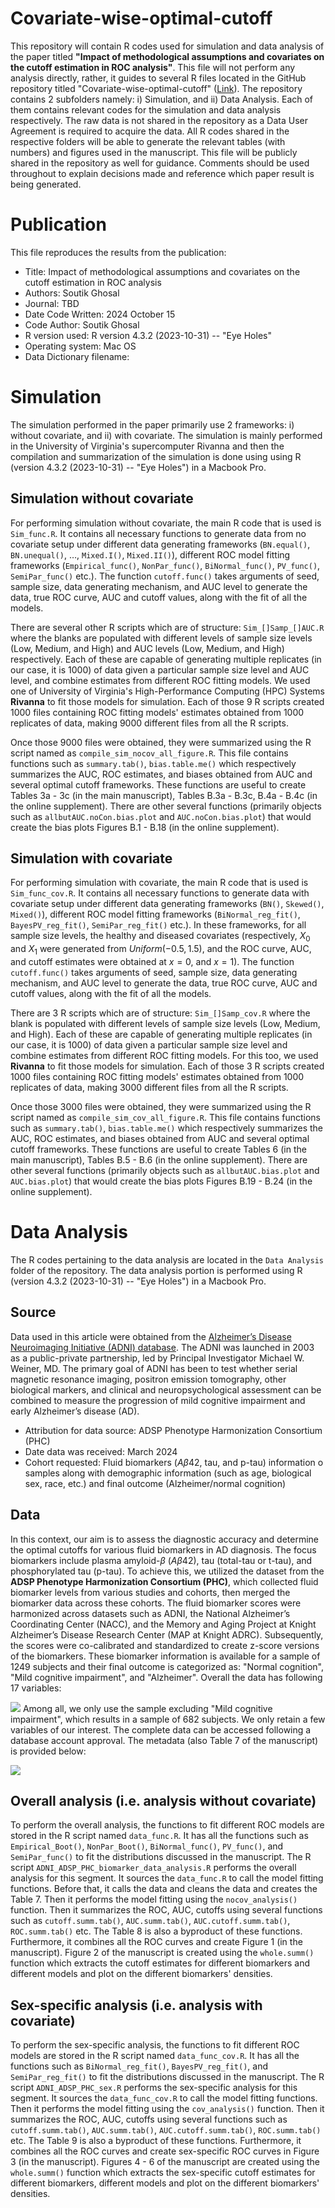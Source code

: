 # Covariate-wise-optimal-cutoff
This repository will contain R codes used for simulation and data analysis of the paper titled **"Impact of methodological assumptions and covariates on the cutoff estimation in ROC analysis"**. This file will not perform any analysis directly, rather, it guides to several R files located in the GitHub repository titled "Covariate-wise-optimal-cutoff" ([Link](https://github.com/soutikghosal/Covariate-wise-optimal-cutoff)). The repository contains 2 subfolders namely: i) Simulation, and ii) Data Analysis. Each of them contains relevant codes for the simulation and data analysis respectively. The raw data is not shared in the repository as a Data User Agreement is required to acquire the data. All R codes shared in the respective folders will be able to generate the relevant tables (with numbers) and figures used in the manuscript. This file will be publicly shared in the repository as well for guidance. Comments should be used throughout to explain decisions made and reference which paper result is being generated. 
# Publication
This file reproduces the results from the publication:

* Title: Impact of methodological assumptions and covariates on the cutoff estimation in ROC analysis
* Authors: Soutik Ghosal
* Journal: TBD
* Date Code Written: 2024 October 15
* Code Author: Soutik Ghosal
* R version used: R version 4.3.2 (2023-10-31) -- "Eye Holes"
* Operating system: Mac OS
* Data Dictionary filename:

# Simulation

The simulation performed in the paper primarily use 2 frameworks: i) without covariate, and ii) with covariate. The simulation is mainly performed in the University of Virginia's supercomputer Rivanna and then the compilation and summarization of the simulation is done using using R (version 4.3.2 (2023-10-31) -- "Eye Holes") in a Macbook Pro.

## Simulation without covariate

For performing simulation without covariate, the main R code that is used is `Sim_func.R`. It contains all necessary functions to generate data from no covariate setup under different data generating frameworks (`BN.equal()`, `BN.unequal()`, $\ldots$, `Mixed.I()`, `Mixed.II()`), different ROC model fitting frameworks (`Empirical_func()`, `NonPar_func()`, `BiNormal_func()`, `PV_func()`, `SemiPar_func()` etc.). The function `cutoff.func()` takes arguments of seed, sample size, data generating mechanism, and AUC level to generate the data, true ROC curve, AUC and cutoff values, along with the fit of all the models.

<p>

There are several other R scripts which are of structure: `Sim_[]Samp_[]AUC.R` where the blanks are populated with different levels of sample size levels (Low, Medium, and High) and AUC levels (Low, Medium, and High) respectively. Each of these are capable of generating multiple replicates (in our case, it is 1000) of data given a particular sample size level and AUC level, and combine estimates from different ROC fitting models. We used one of University of Virginia's High-Performance Computing (HPC) Systems **Rivanna** to fit those models for simulation. Each of those 9 R scripts created 1000 files containing ROC fitting models' estimates obtained from 1000 replicates of data, making 9000 different files from all the R scripts.

<p>

Once those 9000 files were obtained, they were summarized using the R script named as `compile_sim_nocov_all_figure.R`. This file contains functions such as `summary.tab()`, `bias.table.me()` which respectively summarizes the AUC, ROC estimates, and biases obtained from AUC and several optimal cutoff frameworks. These functions are useful to create Tables 3a - 3c (in the main manuscript), Tables B.3a - B.3c, B.4a - B.4c (in the online supplement). There are other several functions (primarily objects such as `allbutAUC.noCon.bias.plot` and `AUC.noCon.bias.plot`) that would create the bias plots Figures B.1 - B.18 (in the online supplement).

## Simulation with covariate

For performing simulation with covariate, the main R code that is used is `Sim_func_cov.R`. It contains all necessary functions to generate data with covariate setup under different data generating frameworks (`BN()`, `Skewed()`, `Mixed()`), different ROC model fitting frameworks (`BiNormal_reg_fit()`, `BayesPV_reg_fit()`, `SemiPar_reg_fit()` etc.). In these frameworks, for all sample size levels, the healthy and diseased covariates (respectively, $X_0$ and $X_1$ were generated from $Uniform(-0.5, 1.5)$, and the ROC curve, AUC, and cutoff estimates were obtained at $x=0$, and $x=1$). The function `cutoff.func()` takes arguments of seed, sample size, data generating mechanism, and AUC level to generate the data, true ROC curve, AUC and cutoff values, along with the fit of all the models.

<p>

There are 3 R scripts which are of structure: `Sim_[]Samp_cov.R` where the blank is populated with different levels of sample size levels (Low, Medium, and High). Each of these are capable of generating multiple replicates (in our case, it is 1000) of data given a particular sample size level and combine estimates from different ROC fitting models. For this too, we used **Rivanna** to fit those models for simulation. Each of those 3 R scripts created 1000 files containing ROC fitting models' estimates obtained from 1000 replicates of data, making 3000 different files from all the R scripts.

<p>

Once those 3000 files were obtained, they were summarized using the R script named as `compile_sim_cov_all_figure.R`. This file contains functions such as `summary.tab()`, `bias.table.me()` which respectively summarizes the AUC, ROC estimates, and biases obtained from AUC and several optimal cutoff frameworks. These functions are useful to create Tables 6 (in the main manuscript), Tables B.5 - B.6 (in the online supplement). There are other several functions (primarily objects such as `allbutAUC.bias.plot` and `AUC.bias.plot`) that would create the bias plots Figures B.19 - B.24 (in the online supplement).


# Data Analysis

The R codes pertaining to the data analysis are located in the `Data Analysis` folder of the repository. The data analysis portion is performed using R (version 4.3.2 (2023-10-31) -- "Eye Holes") in a Macbook Pro.

## Source

Data used in this article were obtained from the [Alzheimer’s Disease Neuroimaging Initiative (ADNI) database](adni.loni.usc.edu). The ADNI was launched in 2003 as a public-private partnership, led by Principal Investigator Michael W. Weiner, MD. The primary goal of ADNI has been to test whether serial magnetic resonance imaging, positron emission tomography, other biological markers, and clinical and neuropsychological assessment can be combined to measure the progression of mild cognitive impairment and early Alzheimer’s disease (AD). 

* Attribution for data source: ADSP Phenotype Harmonization Consortium (PHC)
* Date data was received: March 2024
* Cohort requested: Fluid biomarkers ($A\beta 42$, tau, and p-tau) information o samples along with demographic information (such as age, biological sex, race, etc.) and final outcome (Alzheimer/normal cognition) 


## Data

In this context, our aim is to assess the diagnostic accuracy and determine the optimal cutoffs for various fluid biomarkers in AD diagnosis. The focus biomarkers include plasma amyloid-$\beta$ ($A\beta 42$), tau (total-tau or t-tau), and phosphorylated tau (p-tau). To achieve this, we utilized the dataset from the **ADSP Phenotype Harmonization Consortium (PHC)**, which collected fluid biomarker levels from various studies and cohorts, then merged the biomarker data across these cohorts. The fluid biomarker scores were harmonized across datasets such as ADNI, the National Alzheimer’s Coordinating Center (NACC), and the Memory and Aging Project at Knight Alzheimer’s Disease Research Center (MAP at Knight ADRC). Subsequently, the scores were co-calibrated and standardized to create z-score versions of the biomarkers. These biomarker information is available for a sample of 1249 subjects and their final outcome is categorized as: "Normal cognition", "Mild cognitive impairment", and "Alzheimer". Overall the data has following 17 variables:

![](snippet2.png)
Among all, we only use the sample excluding "Mild cognitive impairment", which results in a sample of 682 subjects. We only retain a few variables of our interest. The complete data can be accessed following a database account approval. The metadata (also Table 7 of the manuscript) is provided below:

![](metadata.png)

## Overall analysis (i.e. analysis without covariate)

To perform the overall analysis, the functions to fit different ROC models are stored in the R script named `data_func.R`. It has all the functions such as `Empirical_Boot()`, `NonPar_Boot()`, `BiNormal_func()`, `PV_func()`, and `SemiPar_func()` to fit the distributions discussed in the manuscript. The R script `ADNI_ADSP_PHC_biomarker_data_analysis.R` performs the overall analysis for this segment. It sources the `data_func.R` to call the model fitting functions. Before that, it calls the data and cleans the data and creates the Table 7. Then it performs the model fitting using the `nocov_analysis()` function. Then it summarizes the ROC, AUC, cutoffs using several functions such as `cutoff.summ.tab()`, `AUC.summ.tab()`, `AUC.cutoff.summ.tab()`, `ROC.summ.tab()` etc. The Table 8 is also a byproduct of these functions. Furthermore, it combines all the ROC curves and create Figure 1 (in the manuscript). Figure 2 of the manuscript is created using the `whole.summ()` function which extracts the cutoff estimates for different biomarkers and different models and plot on the different biomarkers' densities.

## Sex-specific analysis (i.e. analysis with covariate)

To perform the sex-specific analysis, the functions to fit different ROC models are stored in the R script named `data_func_cov.R`. It has all the functions such as `BiNormal_reg_fit()`, `BayesPV_reg_fit()`, and `SemiPar_reg_fit()` to fit the distributions discussed in the manuscript. The R script `ADNI_ADSP_PHC_sex.R` performs the sex-specific analysis for this segment. It sources the `data_func_cov.R` to call the model fitting functions. Then it performs the model fitting using the `cov_analysis()` function. Then it summarizes the ROC, AUC, cutoffs using several functions such as `cutoff.summ.tab()`, `AUC.summ.tab()`, `AUC.cutoff.summ.tab()`, `ROC.summ.tab()` etc. The Table 9 is also a byproduct of these functions. Furthermore, it combines all the ROC curves and create sex-specific ROC curves in Figure 3 (in the manuscript). Figures 4 - 6 of the manuscript are created using the `whole.summ()` function which extracts the sex-specific cutoff estimates for different biomarkers, different models and plot on the different biomarkers' densities.
